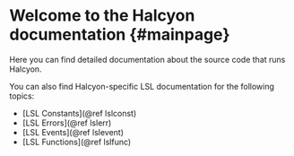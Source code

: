 # Welcome to the Halcyon documentation {#mainpage}

Here you can find detailed documentation about the source code that runs Halcyon.

You can also find Halcyon-specific LSL documentation for the following topics:

* [LSL Constants](@ref lslconst)
* [LSL Errors](@ref lslerr)
* [LSL Events](@ref lslevent)
* [LSL Functions](@ref lslfunc)
